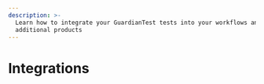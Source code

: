 ```yaml
---
description: >-
  Learn how to integrate your GuardianTest tests into your workflows and
  additional products
---
```


# Integrations

